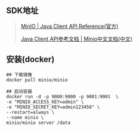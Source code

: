 ## SDK地址

>[MinIO | Java Client API Reference(官方)](https://docs.min.io/docs/java-client-api-reference.html)
>
>[Java Client API参考文档 | Minio中文文档(中文)](http://docs.minio.org.cn/docs/master/java-client-api-reference#putObject)



## 安装(docker)

```shell
## 下载镜像
docker pull minio/minio

## 启动容器
docker run -d -p 9000:9000 -p 9001:9001  \
-e "MINIO_ACCESS_KEY=admin" \
-e "MINIO_SECRET_KEY=admin123456" \
--restart=always \
--name minio \
minio/minio server /data
```

